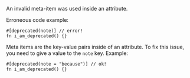 An invalid meta-item was used inside an attribute.

Erroneous code example:

```compile_fail,E0551
#[deprecated(note)] // error!
fn i_am_deprecated() {}
```

Meta items are the key-value pairs inside of an attribute. To fix this issue,
you need to give a value to the `note` key. Example:

```
#[deprecated(note = "because")] // ok!
fn i_am_deprecated() {}
```
